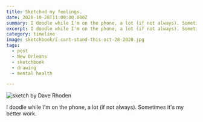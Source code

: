 ```yaml
---
title: Sketched my feelings.
date: 2020-10-28T11:00:00.000Z
summary: I doodle while I'm on the phone, a lot (if not always). Sometimes it's my better work.
excerpt: I doodle while I'm on the phone, a lot (if not always). Sometimes it's my better work.
category: timeline
image: sketchbook/i-cant-stand-this-oct-28-2020.jpg
tags:
  - post 
  - New Orleans
  - sketchbook
  - drawing
  - mental health

---
```


![sketch by Dave Rhoden](/static/img/sketchbook/i-cant-stand-this-oct-28-2020.jpg "sketch by Dave Rhoden")

I doodle while I'm on the phone, a lot (if not always). Sometimes it's my better work.